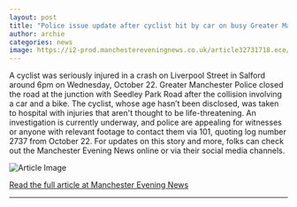 ```yaml
---
layout: post
title: "Police issue update after cyclist hit by car on busy Greater Manchester road"
author: archie
categories: news
image: https://i2-prod.manchestereveningnews.co.uk/article32731718.ece/ALTERNATES/s1200/0_Liverpool-Street-crash-Salford.jpg
---
```

A cyclist was seriously injured in a crash on Liverpool Street in Salford around 6pm on Wednesday, October 22. Greater Manchester Police closed the road at the junction with Seedley Park Road after the collision involving a car and a bike. The cyclist, whose age hasn’t been disclosed, was taken to hospital with injuries that aren't thought to be life-threatening. An investigation is currently underway, and police are appealing for witnesses or anyone with relevant footage to contact them via 101, quoting log number 2737 from October 22. For updates on this story and more, folks can check out the Manchester Evening News online or via their social media channels.

![Article Image](https://i2-prod.manchestereveningnews.co.uk/article32731718.ece/ALTERNATES/s1200/0_Liverpool-Street-crash-Salford.jpg)

[Read the full article at Manchester Evening News](https://www.manchestereveningnews.co.uk/news/greater-manchester-news/police-issue-update-after-cyclist-32733087)

---
